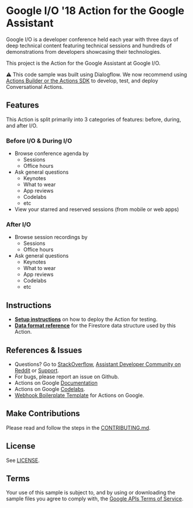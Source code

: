 # Google I/O '18 Action for the Google Assistant

Google I/O is a developer conference held each year with three days of deep
technical content featuring technical sessions and hundreds of demonstrations
from developers showcasing their technologies.

This project is the Action for the Google Assistant at Google I/O.

:warning: This code sample was built using Dialogflow. We now recommend using [Actions Builder or the Actions SDK](https://developers.google.com/assistant/conversational/overview) to develop, test, and deploy Conversational Actions.

## Features
This Action is split primarily into 3 categories of features: before, during, and after I/O.

### Before I/O & During I/O
* Browse conference agenda by
  * Sessions
  * Office hours
* Ask general questions
  * Keynotes
  * What to wear
  * App reviews
  * Codelabs
  * etc
* View your starred and reserved sessions (from mobile or web apps)

### After I/O
* Browse session recordings by
  * Sessions
  * Office hours
* Ask general questions
  * Keynotes
  * What to wear
  * App reviews
  * Codelabs
  * etc

## Instructions
* **[Setup instructions](docs/SETUP.md)** on how to deploy the Action for testing.
* **[Data format reference](docs/DATA.md)** for the Firestore data structure used by this Action.

## References & Issues
+ Questions? Go to [StackOverflow](https://stackoverflow.com/questions/tagged/actions-on-google), [Assistant Developer Community on Reddit](https://www.reddit.com/r/GoogleAssistantDev/) or [Support](https://developers.google.com/assistant/support).
+ For bugs, please report an issue on Github.
+ Actions on Google [Documentation](https://developers.google.com/assistant)
+ Actions on Google [Codelabs](https://codelabs.developers.google.com/?cat=Assistant).
+ [Webhook Boilerplate Template](https://github.com/actions-on-google/dialogflow-webhook-boilerplate-nodejs) for Actions on Google.
 
## Make Contributions
Please read and follow the steps in the [CONTRIBUTING.md](CONTRIBUTING.md).
 
## License
See [LICENSE](LICENSE).
 
## Terms
Your use of this sample is subject to, and by using or downloading the sample files you agree to comply with, the [Google APIs Terms of Service](https://developers.google.com/terms/).
